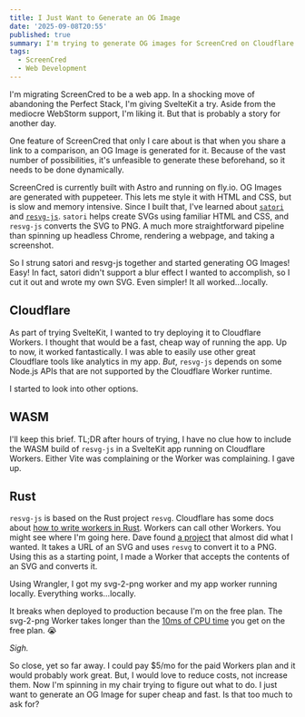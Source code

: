 ```yaml
---
title: I Just Want to Generate an OG Image
date: '2025-09-08T20:55'
published: true
summary: I'm trying to generate OG images for ScreenCred on Cloudflare Workers.
tags:
  - ScreenCred
  - Web Development
---
```


I'm migrating ScreenCred to be a web app. In a shocking move of abandoning the Perfect Stack, I'm giving SvelteKit a try. Aside from the mediocre WebStorm support, I'm liking it. But that is probably a story for another day.

One feature of ScreenCred that only I care about is that when you share a link to a comparison, an OG Image is generated for it. Because of the vast number of possibilities, it's unfeasible to generate these beforehand, so it needs to be done dynamically. 

ScreenCred is currently built with Astro and running on fly.io. OG Images are generated with puppeteer. This lets me style it with HTML and CSS, but is slow and memory intensive. Since I built that, I've learned about [`satori`](https://github.com/vercel/satori) and [`resvg-js`](https://github.com/thx/resvg-js). `satori` helps create SVGs using familiar HTML and CSS, and `resvg-js` converts the SVG to PNG. A much more straightforward pipeline than spinning up headless Chrome, rendering a webpage, and taking a screenshot.

So I strung satori and resvg-js together and started generating OG Images! Easy! In fact, satori didn't support a blur effect I wanted to accomplish, so I cut it out and wrote my own SVG. Even simpler! It all worked…locally.

## Cloudflare

As part of trying SvelteKit, I wanted to try deploying it to Cloudflare Workers. I thought that would be a fast, cheap way of running the app. Up to now, it worked fantastically. I was able to easily use other great Cloudflare tools like analytics in my app. _But_, `resvg-js` depends on some Node.js APIs that are not supported by the Cloudflare Worker runtime.

I started to look into other options.

## WASM

I'll keep this brief. TL;DR after hours of trying, I have no clue how to include the WASM build of `resvg-js` in a SvelteKit app running on Cloudflare Workers. Either Vite was complaining or the Worker was complaining. I gave up.

## Rust

`resvg-js` is based on the Rust project `resvg`. Cloudflare has some docs about [how to write workers in Rust](https://developers.cloudflare.com/workers/languages/rust/). Workers can call other Workers. You might see where I'm going here. Dave found [a project](https://github.com/GewoonJaap/svg-to-png-cf-worker) that almost did what I wanted. It takes a URL of an SVG and uses `resvg` to convert it to a PNG. Using this as a starting point, I made a Worker that accepts the contents of an SVG and converts it.

Using Wrangler, I got my svg-2-png worker and my app worker running locally. Everything works…locally.

It breaks when deployed to production because I'm on the free plan. The svg-2-png Worker takes longer than the [10ms of CPU time](https://developers.cloudflare.com/workers/platform/limits/#worker-limits) you get on the free plan. 😭

_Sigh._

So close, yet so far away. I could pay $5/mo for the paid Workers plan and it would probably work great. But, I would love to reduce costs, not increase them. Now I'm spinning in my chair trying to figure out what to do. I just want to generate an OG Image for super cheap and fast. Is that too much to ask for?
